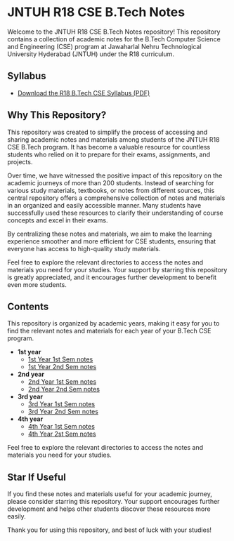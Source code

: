 # JNTUH R18 CSE B.Tech Notes

Welcome to the JNTUH R18 CSE B.Tech Notes repository! This repository contains a collection of academic notes for the B.Tech Computer Science and Engineering (CSE) program at Jawaharlal Nehru Technological University Hyderabad (JNTUH) under the R18 curriculum.

## Syllabus

- [Download the R18 B.Tech CSE Syllabus (PDF)](https://github.com/shreyamalogi/Academic-Notes-JNTUH-CSE-R18/blob/main/Copy%20of%20R18B.Tech.CSESyllabus.pdf)


## Why This Repository?

This repository was created to simplify the process of accessing and sharing academic notes and materials among students of the JNTUH R18 CSE B.Tech program. It has become a valuable resource for countless students who relied on it to prepare for their exams, assignments, and projects. 

Over time, we have witnessed the positive impact of this repository on the academic journeys of more than 200 students. Instead of searching for various study materials, textbooks, or notes from different sources, this central repository offers a comprehensive collection of notes and materials in an organized and easily accessible manner. Many students have successfully used these resources to clarify their understanding of course concepts and excel in their exams.

By centralizing these notes and materials, we aim to make the learning experience smoother and more efficient for CSE students, ensuring that everyone has access to high-quality study materials.

Feel free to explore the relevant directories to access the notes and materials you need for your studies. Your support by starring this repository is greatly appreciated, and it encourages further development to benefit even more students.



## Contents

This repository is organized by academic years, making it easy for you to find the relevant notes and materials for each year of your B.Tech CSE program.

- **1st year**
  - [1st Year 1st Sem notes ](https://github.com/shreyamalogi/Academic-Notes-JNTUH-CSE-R18/tree/main/1st%20year/1st%20sem)
  - [1st Year 2nd Sem notes](https://github.com/shreyamalogi/Academic-Notes-JNTUH-CSE-R18/tree/main/1st%20year/2nd%20sem)
- **2nd year**
  - [2nd Year 1st Sem notes](https://github.com/shreyamalogi/Academic-Notes-JNTUH-CSE-R18/tree/main/2nd%20year/1st%20sem)
  - [2nd Year 2nd Sem notes](https://github.com/shreyamalogi/Academic-Notes-JNTUH-CSE-R18/tree/main/2nd%20year/2nd%20%20sem)
- **3rd year**
  - [3rd Year 1st Sem notes](https://github.com/shreyamalogi/Academic-Notes-JNTUH-CSE-R18/tree/main/3rd%20year/1st%20sem)
  - [3rd Year 2nd Sem notes](https://github.com/shreyamalogi/Academic-Notes-JNTUH-CSE-R18/tree/main/3rd%20year/2nd%20sem)
- **4th year**
  - [4th Year 1st Sem notes](https://github.com/shreyamalogi/Academic-Notes-JNTUH-CSE-R18/tree/main/4th%20year/1st%20sem)
  - [4th Year 2st Sem notes](https://github.com/shreyamalogi/Academic-Notes-JNTUH-CSE-R18/tree/main/4th%20year/2nd%20sem)

Feel free to explore the relevant directories to access the notes and materials you need for your studies.


## Star If Useful

If you find these notes and materials useful for your academic journey, please consider starring this repository. Your support encourages further development and helps other students discover these resources more easily.

Thank you for using this repository, and best of luck with your studies!

